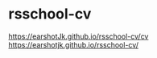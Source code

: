 # rsschool-cv
https://earshotJk.github.io/rsschool-cv/cv <br />
https://earshotjk.github.io/rsschool-cv/

